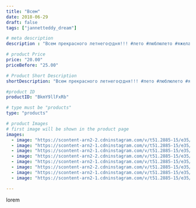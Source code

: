 ```yaml
---
title: "Всем"
date: 2018-06-29
draft: false
tags: ["jannetteddy_dream"]

# meta description
description : "Всем прекрасного летнего🌞дня!!! #лето #люблюлето #яжелаювсемсчастья #всемздоровья#всемлюбви"

# product Price
price: "20.00"
priceBefore: "25.00"

# Product Short Description
shortDescription: "Всем прекрасного летнего🌞дня!!! #лето #люблюлето #яжелаювсемсчастья #всемздоровья#всемлюбви"

#product ID
productID: "BkmY9llFxRb"

# type must be "products"
type: "products"

# product Images
# first image will be shown in the product page
images:
  - image: "https://scontent-arn2-2.cdninstagram.com/v/t51.2885-15/e35/35998466_479809809127772_7837276040488550400_n.jpg?_nc_ht=scontent-arn2-2.cdninstagram.com&_nc_cat=108&_nc_ohc=QruF30sN7pMAX_0R1uz&se=7&tp=1&oh=30b632f075ef599bf7e26c19de63cf77&oe=605A00CF&ig_cache_key=MTgxMjI0NTMxNTQ4OTU2NDM1OA%3D%3D.2"
  - image: "https://scontent-arn2-1.cdninstagram.com/v/t51.2885-15/e35/36086165_255249301694415_327680651492851712_n.jpg?_nc_ht=scontent-arn2-1.cdninstagram.com&_nc_cat=103&_nc_ohc=tVxuo8RzK3cAX-H_SG0&se=7&tp=1&oh=87ab40d7048541b8d56d20da08f153e3&oe=605BDA44&ig_cache_key=MTgxMjI0NTY2MDUyOTc2NDYwMg%3D%3D.2"
  - image: "https://scontent-arn2-1.cdninstagram.com/v/t51.2885-15/e35/35000866_1937049886592702_6155328970058366976_n.jpg?_nc_ht=scontent-arn2-1.cdninstagram.com&_nc_cat=102&_nc_ohc=VuiFcIB0cJsAX9iy4VT&se=7&tp=1&oh=ceb55c1a5d5709db8d82e6fd05153d49&oe=605D1A8E&ig_cache_key=MTgxMjI0NTY3MDkxNDkzOTEyNQ%3D%3D.2"
  - image: "https://scontent-arn2-2.cdninstagram.com/v/t51.2885-15/e35/35616597_181672112500700_901661446729891840_n.jpg?_nc_ht=scontent-arn2-2.cdninstagram.com&_nc_cat=108&_nc_ohc=0HcwEWocOXUAX9Fyrtt&se=7&tp=1&oh=62ca7561d4edd49e6f19efa7cd3492a1&oe=605A945D&ig_cache_key=MTgxMjI0NTUyMTc3MzY0NzUzNw%3D%3D.2"
  - image: "https://scontent-arn2-1.cdninstagram.com/v/t51.2885-15/e35/35459649_230744564201147_2337827282774654976_n.jpg?_nc_ht=scontent-arn2-1.cdninstagram.com&_nc_cat=111&_nc_ohc=382z5xTYhpYAX-1mAmF&se=7&tp=1&oh=41e4efb7e20838f0bebd11d21610a058&oe=605D4367&ig_cache_key=MTgxMjI0NTY3MzI5NzA3OTgyNw%3D%3D.2"
  - image: "https://scontent-arn2-2.cdninstagram.com/v/t51.2885-15/e35/35616504_2119068671674361_7217747035473051648_n.jpg?_nc_ht=scontent-arn2-2.cdninstagram.com&_nc_cat=105&_nc_ohc=VdNwZ8v55dIAX-D-9JV&se=7&tp=1&oh=ea82e9da0a4747fcd7a629506585462f&oe=605A9FE1&ig_cache_key=MTgxMjI0NDAxMjMwMjM4MjM1NQ%3D%3D.2"
  - image: "https://scontent-arn2-1.cdninstagram.com/v/t51.2885-15/e35/35459665_404459443373260_2047907236423925760_n.jpg?_nc_ht=scontent-arn2-1.cdninstagram.com&_nc_cat=104&_nc_ohc=JXKTwGKrrrYAX8D0PrB&se=7&tp=1&oh=6eb98c88712febb056e30c98be4e20ad&oe=605D8138&ig_cache_key=MTgxMjI0MzkzMzk4NjUwODU2MA%3D%3D.2"
  - image: "https://scontent-arn2-1.cdninstagram.com/v/t51.2885-15/e35/35999341_1076045972546415_5748393514685693952_n.jpg?_nc_ht=scontent-arn2-1.cdninstagram.com&_nc_cat=103&_nc_ohc=su2ujETK5IkAX_nmZ4P&se=7&tp=1&oh=89cb98cc02ef8484d2134ecc24ac0d9d&oe=605A3C59&ig_cache_key=MTgxMjI0NDAzNTc5MDQ5MTk4Ng%3D%3D.2"

---
```

lorem
